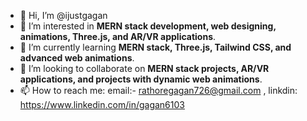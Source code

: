 - 👋 Hi, I’m @ijustgagan  
- 👀 I’m interested in **MERN stack development, web designing, animations, Three.js, and AR/VR applications**.  
- 🌱 I’m currently learning **MERN stack, Three.js, Tailwind CSS, and advanced web animations**.  
- 💞️ I’m looking to collaborate on **MERN stack projects, AR/VR applications, and projects with dynamic web animations**.  
- 📫 How to reach me: email:- rathoregagan726@gmail.com , linkdin: https://www.linkedin.com/in/gagan6103

<!---
ijustgagan/ijustgagan is a ✨ special ✨ repository because its `README.md` (this file) appears on your GitHub profile.
You can click the Preview link to take a look at your changes.
--->
